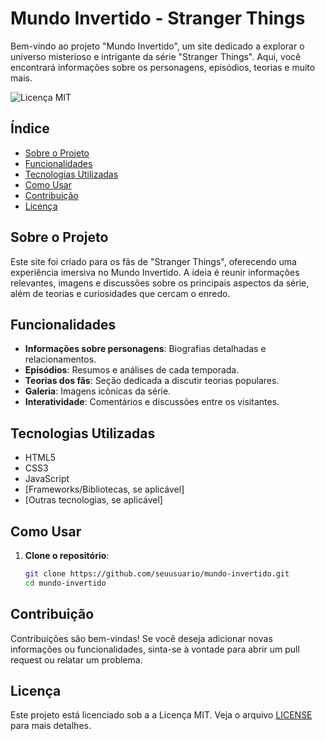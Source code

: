 # Mundo Invertido - Stranger Things

Bem-vindo ao projeto "Mundo Invertido", um site dedicado a explorar o universo misterioso e intrigante da série "Stranger Things". Aqui, você encontrará informações sobre os personagens, episódios, teorias e muito mais.

![Licença MIT](https://img.shields.io/badge/Licença-MIT-brightgreen)

## Índice

- [Sobre o Projeto](#sobre-o-projeto)
- [Funcionalidades](#funcionalidades)
- [Tecnologias Utilizadas](#tecnologias-utilizadas)
- [Como Usar](#como-usar)
- [Contribuição](#contribuição)
- [Licença](#licença)

## Sobre o Projeto

Este site foi criado para os fãs de "Stranger Things", oferecendo uma experiência imersiva no Mundo Invertido. A ideia é reunir informações relevantes, imagens e discussões sobre os principais aspectos da série, além de teorias e curiosidades que cercam o enredo.

## Funcionalidades

- **Informações sobre personagens**: Biografias detalhadas e relacionamentos.
- **Episódios**: Resumos e análises de cada temporada.
- **Teorias dos fãs**: Seção dedicada a discutir teorias populares.
- **Galeria**: Imagens icônicas da série.
- **Interatividade**: Comentários e discussões entre os visitantes.

## Tecnologias Utilizadas

- HTML5
- CSS3
- JavaScript
- [Frameworks/Bibliotecas, se aplicável]
- [Outras tecnologias, se aplicável]

## Como Usar

1. **Clone o repositório**: 
   ```bash
   git clone https://github.com/seuusuario/mundo-invertido.git
   cd mundo-invertido

## Contribuição
Contribuições são bem-vindas! Se você deseja adicionar novas informações ou funcionalidades, sinta-se à vontade para abrir um pull request ou relatar um problema.

## Licença
Este projeto está licenciado sob a a Licença MIT. Veja o arquivo [LICENSE](LICENSE) para mais detalhes.


